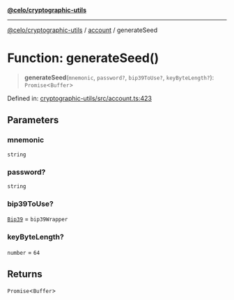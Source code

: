 [**@celo/cryptographic-utils**](../../README.md)

***

[@celo/cryptographic-utils](../../modules.md) / [account](../README.md) / generateSeed

# Function: generateSeed()

> **generateSeed**(`mnemonic`, `password?`, `bip39ToUse?`, `keyByteLength?`): `Promise`\<`Buffer`\>

Defined in: [cryptographic-utils/src/account.ts:423](https://github.com/celo-org/developer-tooling/blob/master/packages/sdk/cryptographic-utils/src/account.ts#L423)

## Parameters

### mnemonic

`string`

### password?

`string`

### bip39ToUse?

[`Bip39`](../interfaces/Bip39.md) = `bip39Wrapper`

### keyByteLength?

`number` = `64`

## Returns

`Promise`\<`Buffer`\>
